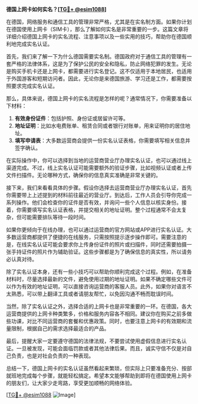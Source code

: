 **德国上网卡如何实名？[[TG💪+ @esim1088](https://t.me/s/esim1088)]**

在德国，网络服务和通信工具的管理非常严格，尤其是在实名制方面。如果你计划在德国使用上网卡（SIM卡），那么了解如何实名是非常重要的一步。这篇文章将详细介绍德国上网卡的实名流程、注意事项以及一些实用的技巧，帮助你在德国顺利地完成实名认证。

首先，我们来了解一下为什么德国需要实名制。德国政府对于通信工具的管理有一套严格的法律体系，这是为了保护公民的安全和隐私，防止网络犯罪的发生。无论是购买手机卡还是上网卡，都需要进行实名登记。这不仅适用于本地居民，也适用于外国游客和短期访问者。因此，无论你是来德国旅游、学习还是工作，都需要按照要求完成实名认证。

那么，具体来说，德国上网卡的实名流程是怎样的呢？通常情况下，你需要准备以下材料：

1. **有效身份证件**：包括护照、身份证或居留许可等。
2. **地址证明**：比如水电费账单、租赁合同或者银行对账单，用来证明你的居住地址。
3. **填写申请表**：大多数运营商会提供一份实名认证表格，你需要填写相关信息并签字确认。

在实际操作中，你可以选择到当地的运营商营业厅办理实名认证，也可以通过线上渠道完成。不过，线上实名认证可能需要额外的验证步骤，比如视频认证或者上传文件扫描件。无论哪种方式，确保你的信息真实准确是非常关键的。

接下来，我们来看看具体的步骤。假设你选择去运营商营业厅办理实名认证，首先你需要带上上述提到的材料前往最近的营业厅。到达后，工作人员会引导你完成一系列操作。他们会检查你的证件是否有效，并询问一些个人信息以核实身份。接着，你需要填写实名认证表格，并提交相关的地址证明。整个过程通常不会太复杂，但可能需要排队等待一段时间。

如果你更倾向于在线办理，也可以通过运营商的官方网站或APP进行实名认证。大多数运营商都提供了便捷的在线服务，只需按照提示逐步操作即可。需要注意的是，在线实名认证可能会要求你上传身份证件的照片或扫描件，同时还需要拍摄一张手持证件的照片作为辅助验证。这些步骤都是为了确保信息的真实性，所以请务必认真对待。

除了实名认证本身，还有一些小技巧可以帮助你顺利完成这个过程。例如，在准备材料时，尽量选择最新的文件，避免使用过期的地址证明。如果不确定哪些文件可以作为有效的地址证明，可以直接咨询运营商的客服人员。此外，如果你对语言不太熟悉，可以带上翻译工具或者请朋友帮忙，以免因沟通不畅而耽误时间。

当然，除了实名认证之外，选择合适的上网卡也是非常重要的一环。在德国，各大运营商提供的上网卡种类繁多，价格和服务内容各不相同。建议你在购买之前多做些功课，对比不同运营商的套餐和优惠政策。同时，也要注意上网卡的有效期和流量限制，根据自己的需求选择最适合的产品。

最后，提醒大家一定要遵守德国的法律法规，不要尝试使用虚假信息进行实名认证。一旦被发现，可能会面临罚款或者其他法律后果。而且，诚实守信不仅是对自己负责，也是对社会负责的一种表现。

总结一下，德国上网卡的实名认证虽然看起来繁琐，但实际上只要准备充分、按部就班地完成每个步骤，就能轻松搞定。希望本文能够帮助到即将在德国使用上网卡的朋友们，让大家少走弯路，享受更加顺畅的网络体验。

[[TG💪+ @esim1088](https://t.me/s/esim1088) ![Image](https://i.postimg.cc/4NQfJmqS/Snipaste-2025-05-13-00-14-12.png)]